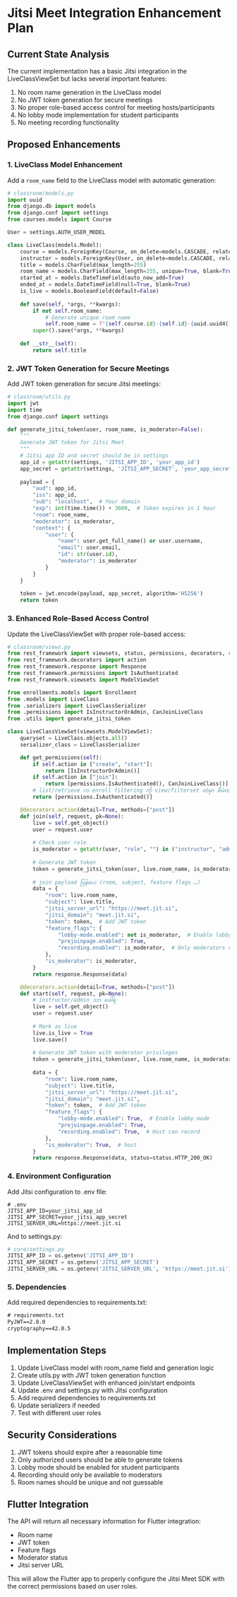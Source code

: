 # Jitsi Meet Integration Enhancement Plan

## Current State Analysis

The current implementation has a basic Jitsi integration in the LiveClassViewSet but lacks several important features:

1. No room name generation in the LiveClass model
2. No JWT token generation for secure meetings
3. No proper role-based access control for meeting hosts/participants
4. No lobby mode implementation for student participants
5. No meeting recording functionality

## Proposed Enhancements

### 1. LiveClass Model Enhancement

Add a `room_name` field to the LiveClass model with automatic generation:

```python
# classroom/models.py
import uuid
from django.db import models
from django.conf import settings
from courses.models import Course

User = settings.AUTH_USER_MODEL

class LiveClass(models.Model):
    course = models.ForeignKey(Course, on_delete=models.CASCADE, related_name='live_classes')
    instructor = models.ForeignKey(User, on_delete=models.CASCADE, related_name='live_classes')
    title = models.CharField(max_length=255)
    room_name = models.CharField(max_length=255, unique=True, blank=True)
    started_at = models.DateTimeField(auto_now_add=True)
    ended_at = models.DateTimeField(null=True, blank=True)
    is_live = models.BooleanField(default=False)
    
    def save(self, *args, **kwargs):
        if not self.room_name:
            # Generate unique room name
            self.room_name = f"{self.course.id}-{self.id}-{uuid.uuid4().hex[:8]}"
        super().save(*args, **kwargs)
    
    def __str__(self):
        return self.title
```

### 2. JWT Token Generation for Secure Meetings

Add JWT token generation for secure Jitsi meetings:

```python
# classroom/utils.py
import jwt
import time
from django.conf import settings

def generate_jitsi_token(user, room_name, is_moderator=False):
    """
    Generate JWT token for Jitsi Meet
    """
    # Jitsi app ID and secret should be in settings
    app_id = getattr(settings, 'JITSI_APP_ID', 'your_app_id')
    app_secret = getattr(settings, 'JITSI_APP_SECRET', 'your_app_secret')
    
    payload = {
        "aud": app_id,
        "iss": app_id,
        "sub": "localhost",  # Your domain
        "exp": int(time.time()) + 3600,  # Token expires in 1 hour
        "room": room_name,
        "moderator": is_moderator,
        "context": {
            "user": {
                "name": user.get_full_name() or user.username,
                "email": user.email,
                "id": str(user.id),
                "moderator": is_moderator
            }
        }
    }
    
    token = jwt.encode(payload, app_secret, algorithm='HS256')
    return token
```

### 3. Enhanced Role-Based Access Control

Update the LiveClassViewSet with proper role-based access:

```python
# classroom/views.py
from rest_framework import viewsets, status, permissions, decorators, response
from rest_framework.decorators import action
from rest_framework.response import Response
from rest_framework.permissions import IsAuthenticated
from rest_framework.viewsets import ModelViewSet

from enrollments.models import Enrollment
from .models import LiveClass
from .serializers import LiveClassSerializer
from .permissions import IsInstructorOrAdmin, CanJoinLiveClass
from .utils import generate_jitsi_token

class LiveClassViewSet(viewsets.ModelViewSet):
    queryset = LiveClass.objects.all()
    serializer_class = LiveClassSerializer

    def get_permissions(self):
        if self.action in ["create", "start"]:
            return [IsInstructorOrAdmin()]
        if self.action in ["join"]:
            return [permissions.IsAuthenticated(), CanJoinLiveClass()]
        # list/retrieve က enroll filtering ကို view/filterset ထဲမှာ စီမံထားနိုင်
        return [permissions.IsAuthenticated()]

    @decorators.action(detail=True, methods=["post"])
    def join(self, request, pk=None):
        live = self.get_object()
        user = request.user
        
        # Check user role
        is_moderator = getattr(user, "role", "") in ("instructor", "admin")
        
        # Generate JWT token
        token = generate_jitsi_token(user, live.room_name, is_moderator)
        
        # join payload ပြန်ပေး (room, subject, feature flags …)
        data = {
            "room": live.room_name,
            "subject": live.title,
            "jitsi_server_url": "https://meet.jit.si",
            "jitsi_domain": "meet.jit.si",
            "token": token,  # Add JWT token
            "feature_flags": {
                "lobby-mode.enabled": not is_moderator,  # Enable lobby for students
                "prejoinpage.enabled": True,
                "recording.enabled": is_moderator,  # Only moderators can record
            },
            "is_moderator": is_moderator,
        }
        return response.Response(data)

    @decorators.action(detail=True, methods=["post"])
    def start(self, request, pk=None):
        # instructor/admin သာ ခေါ်ရ
        live = self.get_object()
        user = request.user
        
        # Mark as live
        live.is_live = True
        live.save()
        
        # Generate JWT token with moderator privileges
        token = generate_jitsi_token(user, live.room_name, is_moderator=True)
        
        data = {
            "room": live.room_name,
            "subject": live.title,
            "jitsi_server_url": "https://meet.jit.si",
            "jitsi_domain": "meet.jit.si",
            "token": token,  # Add JWT token
            "feature_flags": {
                "lobby-mode.enabled": True,  # Enable lobby mode
                "prejoinpage.enabled": True,
                "recording.enabled": True,  # Host can record
            },
            "is_moderator": True,  # host
        }
        return response.Response(data, status=status.HTTP_200_OK)
```

### 4. Environment Configuration

Add Jitsi configuration to .env file:

```env
# .env
JITSI_APP_ID=your_jitsi_app_id
JITSI_APP_SECRET=your_jitsi_app_secret
JITSI_SERVER_URL=https://meet.jit.si
```

And to settings.py:

```python
# core/settings.py
JITSI_APP_ID = os.getenv('JITSI_APP_ID')
JITSI_APP_SECRET = os.getenv('JITSI_APP_SECRET')
JITSI_SERVER_URL = os.getenv('JITSI_SERVER_URL', 'https://meet.jit.si')
```

### 5. Dependencies

Add required dependencies to requirements.txt:

```txt
# requirements.txt
PyJWT==2.8.0
cryptography==42.0.5
```

## Implementation Steps

1. Update LiveClass model with room_name field and generation logic
2. Create utils.py with JWT token generation function
3. Update LiveClassViewSet with enhanced join/start endpoints
4. Update .env and settings.py with Jitsi configuration
5. Add required dependencies to requirements.txt
6. Update serializers if needed
7. Test with different user roles

## Security Considerations

1. JWT tokens should expire after a reasonable time
2. Only authorized users should be able to generate tokens
3. Lobby mode should be enabled for student participants
4. Recording should only be available to moderators
5. Room names should be unique and not guessable

## Flutter Integration

The API will return all necessary information for Flutter integration:
- Room name
- JWT token
- Feature flags
- Moderator status
- Jitsi server URL

This will allow the Flutter app to properly configure the Jitsi Meet SDK with the correct permissions based on user roles.